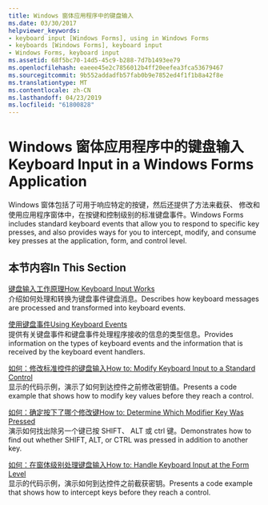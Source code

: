 ```yaml
---
title: Windows 窗体应用程序中的键盘输入
ms.date: 03/30/2017
helpviewer_keywords:
- keyboard input [Windows Forms], using in Windows Forms
- keyboards [Windows Forms], keyboard input
- Windows Forms, keyboard input
ms.assetid: 68f5bc70-14d5-45c9-b288-7d7b1493ee79
ms.openlocfilehash: eaeee45e2c7856012b4ff20eefea3fca53679467
ms.sourcegitcommit: 9b552addadfb57fab0b9e7852ed4f1f1b8a42f8e
ms.translationtype: MT
ms.contentlocale: zh-CN
ms.lasthandoff: 04/23/2019
ms.locfileid: "61800828"
---
```

# <a name="keyboard-input-in-a-windows-forms-application"></a><span data-ttu-id="2a6ae-102">Windows 窗体应用程序中的键盘输入</span><span class="sxs-lookup"><span data-stu-id="2a6ae-102">Keyboard Input in a Windows Forms Application</span></span>
<span data-ttu-id="2a6ae-103">Windows 窗体包括了可用于响应特定的按键，然后还提供了方法来截获、 修改和使用应用程序窗体中，在按键和控制级别的标准键盘事件。</span><span class="sxs-lookup"><span data-stu-id="2a6ae-103">Windows Forms includes standard keyboard events that allow you to respond to specific key presses, and also provides ways for you to intercept, modify, and consume key presses at the application, form, and control level.</span></span>  
  
## <a name="in-this-section"></a><span data-ttu-id="2a6ae-104">本节内容</span><span class="sxs-lookup"><span data-stu-id="2a6ae-104">In This Section</span></span>  
 [<span data-ttu-id="2a6ae-105">键盘输入工作原理</span><span class="sxs-lookup"><span data-stu-id="2a6ae-105">How Keyboard Input Works</span></span>](how-keyboard-input-works.md)  
 <span data-ttu-id="2a6ae-106">介绍如何处理和转换为键盘事件键盘消息。</span><span class="sxs-lookup"><span data-stu-id="2a6ae-106">Describes how keyboard messages are processed and transformed into keyboard events.</span></span>  
  
 [<span data-ttu-id="2a6ae-107">使用键盘事件</span><span class="sxs-lookup"><span data-stu-id="2a6ae-107">Using Keyboard Events</span></span>](using-keyboard-events.md)  
 <span data-ttu-id="2a6ae-108">提供有关键盘事件和键盘事件处理程序接收的信息的类型信息。</span><span class="sxs-lookup"><span data-stu-id="2a6ae-108">Provides information on the types of keyboard events and the information that is received by the keyboard event handlers.</span></span>  
  
 [<span data-ttu-id="2a6ae-109">如何：修改标准控件的键盘输入</span><span class="sxs-lookup"><span data-stu-id="2a6ae-109">How to: Modify Keyboard Input to a Standard Control</span></span>](how-to-modify-keyboard-input-to-a-standard-control.md)  
 <span data-ttu-id="2a6ae-110">显示的代码示例，演示了如何到达控件之前修改密钥值。</span><span class="sxs-lookup"><span data-stu-id="2a6ae-110">Presents a code example that shows how to modify key values before they reach a control.</span></span>  
  
 [<span data-ttu-id="2a6ae-111">如何：确定按下了哪个修改键</span><span class="sxs-lookup"><span data-stu-id="2a6ae-111">How to: Determine Which Modifier Key Was Pressed</span></span>](how-to-determine-which-modifier-key-was-pressed.md)  
 <span data-ttu-id="2a6ae-112">演示如何找出除另一个键已按 SHIFT、 ALT 或 ctrl 键。</span><span class="sxs-lookup"><span data-stu-id="2a6ae-112">Demonstrates how to find out whether SHIFT, ALT, or CTRL was pressed in addition to another key.</span></span>  
  
 [<span data-ttu-id="2a6ae-113">如何：在窗体级别处理键盘输入</span><span class="sxs-lookup"><span data-stu-id="2a6ae-113">How to: Handle Keyboard Input at the Form Level</span></span>](how-to-handle-keyboard-input-at-the-form-level.md)  
 <span data-ttu-id="2a6ae-114">显示的代码示例，演示如何到达控件之前截获密钥。</span><span class="sxs-lookup"><span data-stu-id="2a6ae-114">Presents a code example that shows how to intercept keys before they reach a control.</span></span>
